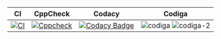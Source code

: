 |CI|CppCheck|Codacy|Codiga|
---|---|---|---|
|[![CI](https://github.com/Nagendramalakalapalli/M2-EmbSys/actions/workflows/main.yml/badge.svg)](https://github.com/Nagendramalakalapalli/M2-EmbSys/actions/workflows/main.yml)|[![Cppcheck](https://github.com/Nagendramalakalapalli/M2-EmbSys/actions/workflows/c-build.yml/badge.svg)](https://github.com/Nagendramalakalapalli/M2-EmbSys/actions/workflows/c-build.yml)|[![Codacy Badge](https://app.codacy.com/project/badge/Grade/352fbdfa01924c9f823020810f0158c5)](https://www.codacy.com/gh/Nagendramalakalapalli/M2-EmbSys/dashboard?utm_source=github.com&amp;utm_medium=referral&amp;utm_content=Nagendramalakalapalli/M2-EmbSys&amp;utm_campaign=Badge_Grade)|![codiga](https://user-images.githubusercontent.com/82401251/156998884-887e0183-b108-4bf1-b87d-571f4950f3de.svg) ![codiga-2](https://user-images.githubusercontent.com/82401251/156999403-16692fdd-9796-4727-bacb-903e1db61d0b.svg)|

